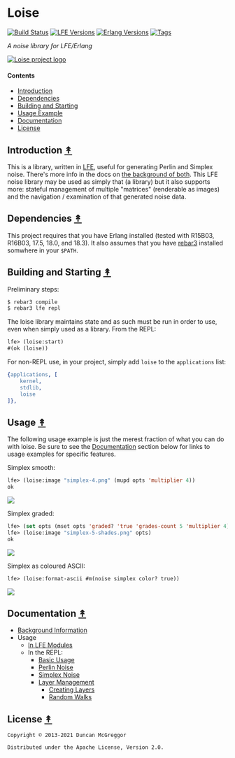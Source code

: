 # Loise

[![Build Status][gh-actions-badge]][gh-actions]
[![LFE Versions][lfe badge]][lfe]
[![Erlang Versions][erlang badge]][versions]
[![Tags][github tags badge]][github tags]

*A noise library for LFE/Erlang*

[![Loise project logo][logo]][logo]


#### Contents

* [Introduction](#introduction-)
* [Dependencies](#dependencies-)
* [Building and Starting](#building-and-starting-)
* [Usage Example](#usage-example)
* [Documentation](#documentation-)
* [License](#license-)


## Introduction [&#x219F;](#contents)

This is a library, written in [LFE](http://lfe.io/), useful for generating
Perlin and Simplex noise. There's more info in the docs on
[the background of both](docs/BACKGROUND.md). This LFE noise library may be
used as simply that (a library) but it also supports more: stateful management
of multiple "matrices" (renderable as images) and the navigation / examination
of that generated noise data.

## Dependencies [&#x219F;](#contents)

This project requires that you have Erlang installed (tested with R15B03, R16B03, 17.5, 18.0, and 18.3). It also assumes that you have [rebar3](https://github.com/erlang/rebar3)
installed somwhere in your ``$PATH``.

## Building and Starting [&#x219F;](#contents)

Preliminary steps:

```bash
$ rebar3 compile
$ rebar3 lfe repl
```

The loise library maintains state and as such must be run in order to use, even
when simply used as a library. From the REPL:

``` cl
lfe> (loise:start)
#(ok (loise))
```

For non-REPL use, in your project, simply add `loise` to the `applications` 
list:

``` erlang
{applications, [
    kernel,
    stdlib,
    loise
]},
```

## Usage [&#x219F;](#contents)

The following usage example is just the merest fraction of what you can do with
loise. Be sure to see the [Documentation](#documentation-) section below for
links to usage examples for specific features.

Simplex smooth:

``` cl
lfe> (loise:image "simplex-4.png" (mupd opts 'multiplier 4))
ok
```
<img src="priv/images/simplex-4.png" />

Simplex graded:

```cl
lfe> (set opts (mset opts 'graded? 'true 'grades-count 5 'multiplier 4))
lfe> (loise:image "simplex-5-shades.png" opts)
ok
```
<img src="priv/images/simplex-5-shades.png" />

Simplex as coloured ASCII:

```cl
lfe> (loise:format-ascii #m(noise simplex color? true))
```
<img src="priv/images/simplex-ascii.png" />


## Documentation [&#x219F;](#contents)

* [Background Information](docs/BACKGROUND.md)
* Usage
  * [In LFE Modules](docs/USAGE-MODULE.md)
  * In the REPL:
    * [Basic Usage](docs/USAGE-REPL-BASIC.md)
    * [Perlin Noise](docs/USAGE-REPL-PERLIN.md)
    * [Simplex Noise](docs/USAGE-REPL-SIMPLEX.md)
    * [Layer Management](docs/USAGE-REPL-ASCII.md)
      * [Creating Layers](docs/USAGE-LAYERS.md#create-layers)
      * [Random Walks](docs/USAGE-REPL-ASCII.md#)

## License [&#x219F;](#contents)

```
Copyright © 2013-2021 Duncan McGreggor

Distributed under the Apache License, Version 2.0.
```

[//]: ---Named-Links---

[org]: https://github.com/lfex
[github]: https://github.com/lfex/loise
[gitlab]: https://gitlab.com/lfex/loise
[gh-actions-badge]: https://github.com/lfex/loise/workflows/ci%2Fcd/badge.svg
[gh-actions]: https://github.com/lfex/loise/actions
[logo]: priv/images/loise.jpg
[lfe]: https://github.com/lfe/lfe
[lfe badge]: https://img.shields.io/badge/lfe-2.0-blue.svg
[erlang badge]: https://img.shields.io/badge/erlang-21%20to%2024-blue.svg
[versions]: https://github.com/lfex/loise/blob/master/.github/workflows/cicd.yml
[github tags]: https://github.com/lfex/loise/tags
[github tags badge]: https://img.shields.io/github/tag/lfex/loise.svg
[github downloads]: https://img.shields.io/github/downloads/lfex/loise/total.svg
[hex badge]: https://img.shields.io/hexpm/v/loise.svg?maxAge=2592000
[hex package]: https://hex.pm/packages/loise
[hex downloads]: https://img.shields.io/hexpm/dt/loise.svg
